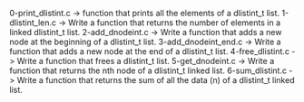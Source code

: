 0-print_dlistint.c ->  function that prints all the elements of a dlistint_t list.
1-dlistint_len.c -> Write a function that returns the number of elements in a linked dlistint_t list.
2-add_dnodeint.c -> Write a function that adds a new node at the beginning of a dlistint_t list.
3-add_dnodeint_end.c -> Write a function that adds a new node at the end of a dlistint_t list.
4-free_dlistint.c -> Write a function that frees a dlistint_t list.
5-get_dnodeint.c -> Write a function that returns the nth node of a dlistint_t linked list.
6-sum_dlistint.c -> Write a function that returns the sum of all the data (n) of a dlistint_t linked list.

